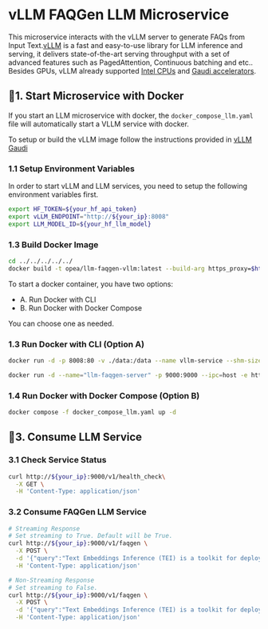 # vLLM FAQGen LLM Microservice

This microservice interacts with the vLLM server to generate FAQs from Input Text.[vLLM](https://github.com/vllm-project/vllm) is a fast and easy-to-use library for LLM inference and serving, it delivers state-of-the-art serving throughput with a set of advanced features such as PagedAttention, Continuous batching and etc.. Besides GPUs, vLLM already supported [Intel CPUs](https://www.intel.com/content/www/us/en/products/overview.html) and [Gaudi accelerators](https://habana.ai/products).

## 🚀1. Start Microservice with Docker

If you start an LLM microservice with docker, the `docker_compose_llm.yaml` file will automatically start a VLLM service with docker.

To setup or build the vLLM image follow the instructions provided in [vLLM Gaudi](https://github.com/opea-project/GenAIComps/tree/main/comps/llms/text-generation/vllm/langchain#22-vllm-on-gaudi) 

### 1.1 Setup Environment Variables

In order to start vLLM and LLM services, you need to setup the following environment variables first.

```bash
export HF_TOKEN=${your_hf_api_token}
export vLLM_ENDPOINT="http://${your_ip}:8008"
export LLM_MODEL_ID=${your_hf_llm_model}
```

### 1.3 Build Docker Image

```bash
cd ../../../../../
docker build -t opea/llm-faqgen-vllm:latest --build-arg https_proxy=$https_proxy --build-arg http_proxy=$http_proxy -f comps/llms/faq-generation/vllm/langchain/Dockerfile .
```

To start a docker container, you have two options:

- A. Run Docker with CLI
- B. Run Docker with Docker Compose

You can choose one as needed.

### 1.3 Run Docker with CLI (Option A)

```bash
docker run -d -p 8008:80 -v ./data:/data --name vllm-service --shm-size 1g opea/vllm:hpu --model-id ${LLM_MODEL_ID}
```

```bash
docker run -d --name="llm-faqgen-server" -p 9000:9000 --ipc=host -e http_proxy=$http_proxy -e https_proxy=$https_proxy -e vLLM_ENDPOINT=$vLLM_ENDPOINT -e HUGGINGFACEHUB_API_TOKEN=$HF_TOKEN opea/llm-faqgen-vllm:latest
```

### 1.4 Run Docker with Docker Compose (Option B)

```bash
docker compose -f docker_compose_llm.yaml up -d
```

## 🚀3. Consume LLM Service

### 3.1 Check Service Status

```bash
curl http://${your_ip}:9000/v1/health_check\
  -X GET \
  -H 'Content-Type: application/json'
```

### 3.2 Consume FAQGen LLM Service

```bash
# Streaming Response
# Set streaming to True. Default will be True.
curl http://${your_ip}:9000/v1/faqgen \
  -X POST \
  -d '{"query":"Text Embeddings Inference (TEI) is a toolkit for deploying and serving open source text embeddings and sequence classification models. TEI enables high-performance extraction for the most popular models, including FlagEmbedding, Ember, GTE and E5."}' \
  -H 'Content-Type: application/json'

# Non-Streaming Response
# Set streaming to False.
curl http://${your_ip}:9000/v1/faqgen \
  -X POST \
  -d '{"query":"Text Embeddings Inference (TEI) is a toolkit for deploying and serving open source text embeddings and sequence classification models. TEI enables high-performance extraction for the most popular models, including FlagEmbedding, Ember, GTE and E5.", "streaming":false}' \
  -H 'Content-Type: application/json'
```

